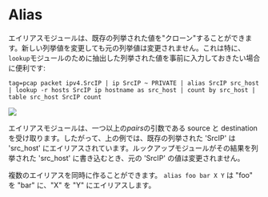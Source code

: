 # Alias

エイリアスモジュールは、既存の列挙された値を"クローン"することができます。新しい列挙値を変更しても元の列挙値は変更されません。これは特に、`lookup`モジュールのために抽出した列挙された値を事前に入力しておきたい場合に便利です:

```
tag=pcap packet ipv4.SrcIP | ip SrcIP ~ PRIVATE | alias SrcIP src_host | lookup -r hosts SrcIP ip hostname as src_host | count by src_host | table src_host SrcIP count
```

![](alias.png)

エイリアスモジュールは、一つ以上の*pairs*の引数である source と destination を受け取ります。したがって、上の例では、既存の列挙された 'SrcIP' は 'src_host' にエイリアスされています。ルックアップモジュールがその結果を列挙された 'src_host' に書き込むとき、元の 'SrcIP' の値は変更されません。

複数のエイリアスを同時に作ることができます。
`alias foo bar X Y` は "foo" を "bar" に、"X" を "Y" にエイリアスします。
